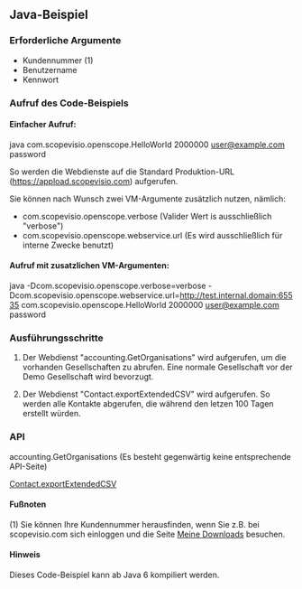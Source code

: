 ## Java-Beispiel


### Erforderliche Argumente

- Kundennummer (1)
- Benutzername
- Kennwort


### Aufruf des Code-Beispiels

#### Einfacher Aufruf:

java com.scopevisio.openscope.HelloWorld 2000000 user@example.com password

So werden die Webdienste auf die Standard Produktion-URL (https://appload.scopevisio.com) aufgerufen.

Sie können nach Wunsch zwei VM-Argumente zusätzlich nutzen, nämlich:

- com.scopevisio.openscope.verbose (Valider Wert is ausschließlich "verbose")
- com.scopevisio.openscope.webservice.url (Es wird ausschließlich für interne Zwecke benutzt)

#### Aufruf mit zusatzlichen VM-Argumenten:

java -Dcom.scopevisio.openscope.verbose=verbose -Dcom.scopevisio.openscope.webservice.url=http://test.internal.domain:65535 com.scopevisio.openscope.HelloWorld 2000000 user@example.com password


### Ausführungsschritte

1. Der Webdienst "accounting.GetOrganisations" wird aufgerufen, um die vorhanden Gesellschaften zu abrufen. Eine normale Gesellschaft vor der Demo Gesellschaft wird bevorzugt.

2. Der Webdienst "Contact.exportExtendedCSV" wird aufgerufen. So werden alle Kontakte abgerufen, die während den letzen 100 Tagen erstellt würden.


### API

accounting.GetOrganisations (Es besteht gegenwärtig keine entsprechende API-Seite)

[Contact.exportExtendedCSV](https://www.scopevisio.com/help/de/API/Contact_Export)


#### Fußnoten

(1) Sie können Ihre Kundennummer herausfinden, wenn Sie z.B. bei scopevisio.com sich einloggen und die Seite [Meine Downloads](https://www.scopevisio.com/lounge) besuchen.


#### Hinweis

Dieses Code-Beispiel kann ab Java 6 kompiliert werden.
